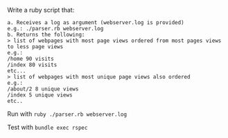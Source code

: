 Write a ruby script that:

    a. Receives a log as argument (webserver.log is provided)
    e.g.: ./parser.rb webserver.log
    b. Returns the following:
    > list of webpages with most page views ordered from most pages views to less page views
    e.g.:
    /home 90 visits
    /index 80 visits
    etc...
    > list of webpages with most unique page views also ordered
    e.g.:
    /about/2 8 unique views
    /index 5 unique views
    etc..

Run with `ruby ./parser.rb webserver.log`

Test with `bundle exec rspec`
